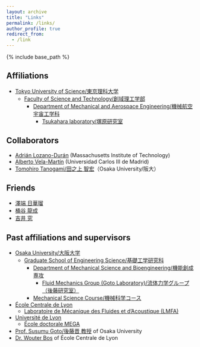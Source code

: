 ```yaml
---
layout: archive
title: "Links"
permalink: /links/
author_profile: true
redirect_from:
  - /link
---
```


{% include base_path %}

## Affiliations

- [Tokyo University of Science/東京理科大学](https://www.tus.ac.jp/)
  - [Faculty of Science and Technology/創域理工学部](https://dept.tus.ac.jp/st/)
    - [Department of Mechanical and Aerospace Engineering/機械航空宇宙工学科](https://www.rs.tus.ac.jp/me/index.html)
      - [Tsukahara laboratory/塚原研究室](https://www.rs.tus.ac.jp/~t2lab/index-j.html)

## Collaborators

- [Adrián Lozano-Durán](https://aeroastro.mit.edu/people/adrian-lozano-duran/) (Massachusetts Institute of Technology)
- [Alberto Vela-Martı́n](https://scholar.google.com/citations?user=oO6Y6H8AAAAJ) (Universidad Carlos III de Madrid)
- [Tomohiro Tanogami/田之上 智宏](https://sites.google.com/view/tomohiro-tanogami/home)（Osaka University/阪大）

## Friends

- [澤端 日華瑠](https://hikaruri.jp/)
- [桶谷 龍成](http://labusers.net/~oketani/)
- [吉井 究](https://qyoshii.github.io/)

## Past affiliations and supervisors

- [Osaka University/大阪大学](https://www.osaka-u.ac.jp/)
  - [Graduate School of Engineering Science/基礎工学研究科](https://www.es.osaka-u.ac.jp/)
    - [Department of Mechanical Science and Bioengineering/機能創成専攻](http://www.me.es.osaka-u.ac.jp/msb/index.html)
      - [Fluid Mechanics Group (Goto Laboratory)/流体力学グループ（後藤研究室）](http://fm.me.es.osaka-u.ac.jp/)
    - [Mechanical Science Course/機械科学コース](http://www.me.es.osaka-u.ac.jp/msc/index.html)
- [École Centrale de Lyon](https://www.ec-lyon.fr/)
  - [Laboratoire de Mécanique des Fluides et d’Acoustique (LMFA)](http://lmfa.ec-lyon.fr/)
- [Université de Lyon](https://www.universite-lyon.fr/)
  - [École doctorale MEGA](https://edmega.universite-lyon.fr/)
- [Prof. Susumu Goto/後藤晋 教授](http://fm.me.es.osaka-u.ac.jp/goto/) of Osaka University
- [Dr. Wouter Bos](http://lmfa.ec-lyon.fr/spip.php?article189) of École Centrale de Lyon

